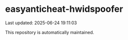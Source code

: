 # easyanticheat-hwidspoofer

Last updated: 2025-06-24 19:11:03

This repository is automatically maintained.
